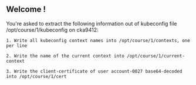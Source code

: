 
<br>

## Welcome !
You're asked to extract the following information out of kubeconfig file /opt/course/1/kubeconfig on cka9412:

    1. Write all kubeconfig context names into /opt/course/1/contexts, one per line

    2. Write the name of the current context into /opt/course/1/current-context

    3. Write the client-certificate of user account-0027 base64-decoded into /opt/course/1/cert


